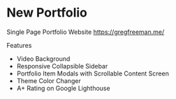 # New Portfolio

Single Page Portfolio Website
https://gregfreeman.me/

Features
- Video Background
- Responsive Collapsible Sidebar
- Portfolio Item Modals with Scrollable Content Screen
- Theme Color Changer
- A+ Rating on Google Lighthouse

